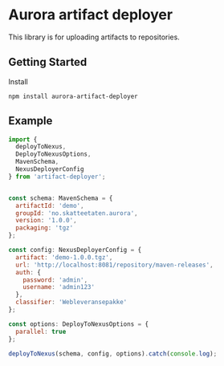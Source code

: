 # Aurora artifact deployer

This library is for uploading artifacts to repositories.

## Getting Started

Install

```
npm install aurora-artifact-deployer
```

## Example

```javascript
import {
  deployToNexus,
  DeployToNexusOptions,
  MavenSchema,
  NexusDeployerConfig
} from 'artifact-deployer';


const schema: MavenSchema = {
  artifactId: 'demo',
  groupId: 'no.skatteetaten.aurora',
  version: '1.0.0',
  packaging: 'tgz'
};

const config: NexusDeployerConfig = {
  artifact: 'demo-1.0.0.tgz',
  url: 'http://localhost:8081/repository/maven-releases',
  auth: {
    password: 'admin',
    username: 'admin123'
  },
  classifier: 'Webleveransepakke'
};

const options: DeployToNexusOptions = {
  parallel: true
};

deployToNexus(schema, config, options).catch(console.log);
```

